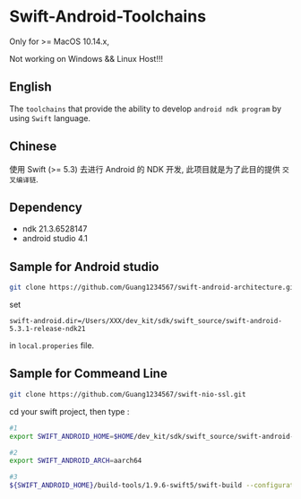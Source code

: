 # Swift-Android-Toolchains

Only for >= MacOS 10.14.x,

Not working on Windows && Linux Host!!!

## English

The `toolchains` that provide the ability to develop `android ndk program` by using `Swift` language.

## Chinese

使用 Swift (>= 5.3) 去进行 Android 的 NDK 开发, 此项目就是为了此目的提供 `交叉编译链`.

## Dependency

- ndk 21.3.6528147
- android studio 4.1

## Sample for Android studio

```bash
git clone https://github.com/Guang1234567/swift-android-architecture.git
```

set

```properies
swift-android.dir=/Users/XXX/dev_kit/sdk/swift_source/swift-android-5.3.1-release-ndk21
```

in `local.properies` file.

## Sample for Commeand Line

```bash
git clone https://github.com/Guang1234567/swift-nio-ssl.git
```

cd your swift project, then type :

```bash
#1
export SWIFT_ANDROID_HOME=$HOME/dev_kit/sdk/swift_source/swift-android-5.3.1-release-ndk21

#2
export SWIFT_ANDROID_ARCH=aarch64

#3
${SWIFT_ANDROID_HOME}/build-tools/1.9.6-swift5/swift-build --configuration debug -Xswiftc -DDEBUG -Xswiftc -g -v
```
